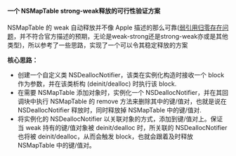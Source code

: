 #### 一个 NSMapTable strong-weak释放的可行性验证方案

NSMapTable 的 weak 自动释放并不像 Apple 描述的那么可靠([弱引用归零存在问题](http://cocoamine.net/blog/2013/12/13/nsmaptable-and-zeroing-weak-references/)，并不符合官方描述的预期，无论是weak-strong还是strong-weak亦或是其他类型)，所以参考了一些思路，实现了一个可以令其稳定释放的方案

<b>核心思路：</b>
- 创建一个自定义类 NSDeallocNotifier，该类在实例化构造时接收一个 block 作为参数，并在该类析构 (deinit/dealloc) 时执行该 block.
- 在需要 NSMapTable 添加对象时，实例化一个 NSDeallocNotifier，并在其回调块中执行 NSMapTable 的 remove 方法来删除其中的键/值对，也就是说在 NSDeallocNotifier 释放时，同时释放掉 NSMapTable 中的键/值对.
- 将实例化的 NSDeallocNotifier 以关联对象的方式，添加到键/值对上。保证当 weak 持有的键/值对象被 deinit/dealloc 时，所关联的 NSDeallocNotifier 也将被 deinit/dealloc，从而会触发 block，也就会跟着及时释放 NSMapTable 中的键/值对。



